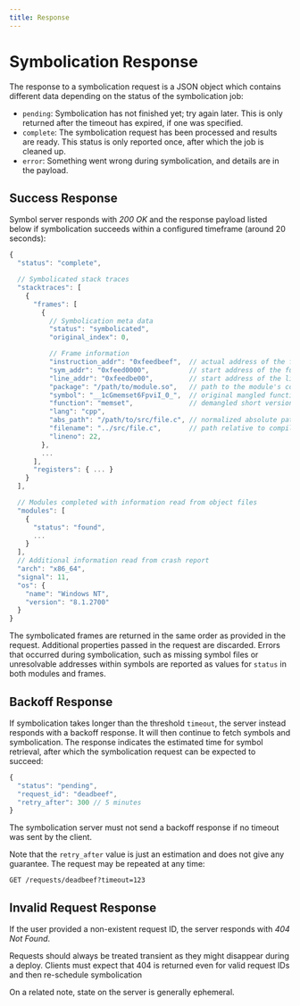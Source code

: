 ```yaml
---
title: Response
---
```


# Symbolication Response

The response to a symbolication request is a JSON object which contains
different data depending on the status of the symbolication job:

- `pending`: Symbolication has not finished yet; try again later. This is only
  returned after the timeout has expired, if one was specified.
- `complete`: The symbolication request has been processed and results are
  ready. This status is only reported once, after which the job is cleaned up.
- `error`: Something went wrong during symbolication, and details are in the
  payload.

## Success Response

Symbol server responds with _200 OK_ and the response payload listed below if
symbolication succeeds within a configured timeframe (around 20 seconds):

```js
{
  "status": "complete",

  // Symbolicated stack traces
  "stacktraces": [
    {
      "frames": [
        {
          // Symbolication meta data
          "status": "symbolicated",
          "original_index": 0,

          // Frame information
          "instruction_addr": "0xfeedbeef",  // actual address of the frame
          "sym_addr": "0xfeed0000",          // start address of the function
          "line_addr": "0xfeedbe00",         // start address of the line
          "package": "/path/to/module.so",   // path to the module's code file
          "symbol": "__1cGmemset6FpviI_0_",  // original mangled function name
          "function": "memset",              // demangled short version of symbol
          "lang": "cpp",
          "abs_path": "/path/to/src/file.c", // normalized absolute path
          "filename": "../src/file.c",       // path relative to compilation dir
          "lineno": 22,
        },
        ...
      ],
      "registers": { ... }
    }
  ],

  // Modules completed with information read from object files
  "modules": [
    {
      "status": "found",
      ...
    }
  ],
  // Additional information read from crash report
  "arch": "x86_64",
  "signal": 11,
  "os": {
    "name": "Windows NT",
    "version": "8.1.2700"
  }
}
```

The symbolicated frames are returned in the same order as provided in the
request. Additional properties passed in the request are discarded. Errors that
occurred during symbolication, such as missing symbol files or unresolvable
addresses within symbols are reported as values for `status` in both modules and
frames.

## Backoff Response

If symbolication takes longer than the threshold `timeout`, the server instead
responds with a backoff response. It will then continue to fetch symbols and
symbolication. The response indicates the estimated time for symbol retrieval,
after which the symbolication request can be expected to succeed:

```js
{
  "status": "pending",
  "request_id": "deadbeef",
  "retry_after": 300 // 5 minutes
}
```

The symbolication server must not send a backoff response if no timeout was sent
by the client.

Note that the `retry_after` value is just an estimation and does not give any
guarantee. The request may be repeated at any time:

    GET /requests/deadbeef?timeout=123

## Invalid Request Response

If the user provided a non-existent request ID, the server responds with _404
Not Found_.

Requests should always be treated transient as they might disappear during a
deploy. Clients must expect that 404 is returned even for valid request IDs and
then re-schedule symbolication

On a related note, state on the server is generally ephemeral.
